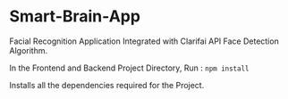 # Smart-Brain-App

Facial Recognition Application Integrated with Clarifai API
Face Detection Algorithm.

In the Frontend and Backend Project Directory, Run :
   `npm install`

Installs all the dependencies required for the Project.
